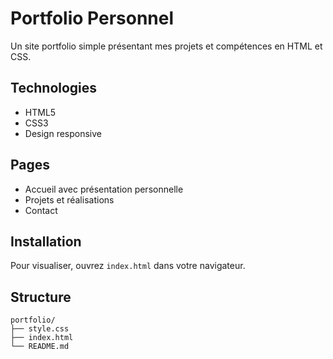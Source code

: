 # Portfolio Personnel

Un site portfolio simple présentant mes projets et compétences en HTML et CSS.

## Technologies
- HTML5
- CSS3
- Design responsive

## Pages
- Accueil avec présentation personnelle
- Projets et réalisations
- Contact

## Installation

Pour visualiser, ouvrez `index.html` dans votre navigateur.

## Structure
```
portfolio/
├── style.css
├── index.html
└── README.md
```
